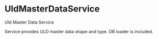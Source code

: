 # UldMasterDataService
Uld Master Data Service

Service provides ULD master data shape and type. DB loader is included.
